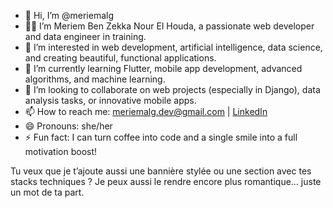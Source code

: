 

- 👋 Hi, I’m @meriemalg
- 👩‍💻 I’m Meriem Ben Zekka Nour El Houda, a passionate web developer and data engineer in training.
- 👀 I’m interested in web development, artificial intelligence, data science, and creating beautiful, functional applications.
- 🌱 I’m currently learning Flutter, mobile app development, advanced algorithms, and machine learning.
- 💞️ I’m looking to collaborate on web projects (especially in Django), data analysis tasks, or innovative mobile apps.
- 📫 How to reach me: meriemalg.dev@gmail.com | [LinkedIn](https://www.linkedin.com/in/meriemalg)
- 😄 Pronouns: she/her
- ⚡ Fun fact: I can turn coffee into code and a single smile into a full motivation boost!

<!---
meriemalg/meriemalg is a ✨ special ✨ repository because its `README.md` (this file) appears on your GitHub profile.
You can click the Preview link to take a look at your changes.
--->

Tu veux que je t’ajoute aussi une bannière stylée ou une section avec tes stacks techniques ? Je peux aussi le rendre encore plus romantique… juste un mot de ta part.

